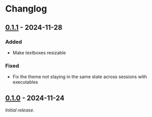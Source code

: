 # Changlog

## [0.1.1] - 2024-11-28

### Added

- Make textboxes resizable

### Fixed

- Fix the theme not staying in the same state across sessions with executables

## [0.1.0] - 2024-11-24

_Initial release._

[0.1.1]: https://github.com/T9Air/MarkEd/releases/tag/v0.1.1
[0.1.0]: https://github.com/T9Air/MarkEd/releases/tag/v0.1.0
